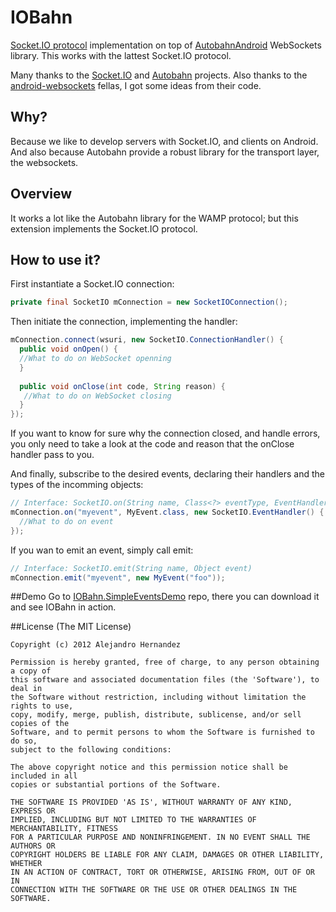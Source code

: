IOBahn
======

[Socket.IO protocol](https://github.com/LearnBoost/socket.io-spec) implementation on top of [AutobahnAndroid](https://github.com/tavendo/AutobahnAndroid) WebSockets library.
This works with the lattest Socket.IO protocol.

Many thanks to the [Socket.IO](http://socket.io/) and [Autobahn](http://autobahn.ws/) projects.
Also thanks to the [android-websockets](https://github.com/koush/android-websockets) fellas, I got some ideas from their code.

## Why?

Because we like to develop servers with Socket.IO, and clients on Android.
And also because Autobahn provide a robust library for the transport layer, the websockets.

## Overview

It works a lot like the Autobahn library for the WAMP protocol; but this extension implements the Socket.IO protocol.

## How to use it? 

First instantiate a Socket.IO connection:
```java
private final SocketIO mConnection = new SocketIOConnection();
```

Then initiate the connection, implementing the handler:
```java
mConnection.connect(wsuri, new SocketIO.ConnectionHandler() {
  public void onOpen() {
  //What to do on WebSocket openning
  }
  
  public void onClose(int code, String reason) {
   //What to do on WebSocket closing
  }
});
```
If you want to know for sure why the connection closed, and handle errors, you only need to take a look at the code and reason that the onClose handler pass to you.

And finally, subscribe to the desired events, declaring their handlers and the types of the incomming objects:
```java
// Interface: SocketIO.on(String name, Class<?> eventType, EventHandler eventHandler)
mConnection.on("myevent", MyEvent.class, new SocketIO.EventHandler() {
  //What to do on event
});
```

If you wan to emit an event, simply call emit:
```java
// Interface: SocketIO.emit(String name, Object event)
mConnection.emit("myevent", new MyEvent("foo"));
```

##Demo
Go to [IOBahn.SimpleEventsDemo](https://github.com/magnux/IOBahn.SimpleEventsDemo) repo, there you can download it and see IOBahn in action.

##License
(The MIT License)
    
    Copyright (c) 2012 Alejandro Hernandez
    
    Permission is hereby granted, free of charge, to any person obtaining a copy of
    this software and associated documentation files (the 'Software'), to deal in
    the Software without restriction, including without limitation the rights to use,
    copy, modify, merge, publish, distribute, sublicense, and/or sell copies of the
    Software, and to permit persons to whom the Software is furnished to do so,
    subject to the following conditions:
    
    The above copyright notice and this permission notice shall be included in all
    copies or substantial portions of the Software.
    
    THE SOFTWARE IS PROVIDED 'AS IS', WITHOUT WARRANTY OF ANY KIND, EXPRESS OR
    IMPLIED, INCLUDING BUT NOT LIMITED TO THE WARRANTIES OF MERCHANTABILITY, FITNESS
    FOR A PARTICULAR PURPOSE AND NONINFRINGEMENT. IN NO EVENT SHALL THE AUTHORS OR
    COPYRIGHT HOLDERS BE LIABLE FOR ANY CLAIM, DAMAGES OR OTHER LIABILITY, WHETHER
    IN AN ACTION OF CONTRACT, TORT OR OTHERWISE, ARISING FROM, OUT OF OR IN
    CONNECTION WITH THE SOFTWARE OR THE USE OR OTHER DEALINGS IN THE SOFTWARE.